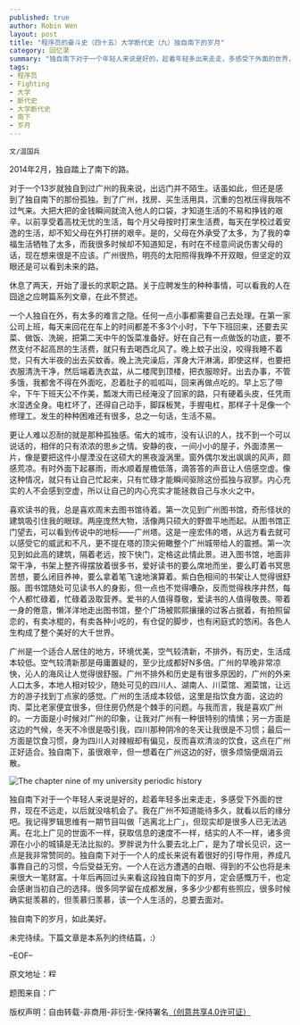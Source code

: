```yaml
---
published: true
author: Robin Wen
layout: post
title: "程序员的奋斗史（四十五）大学断代史（九）独自南下的岁月"
category: 回忆录
summary: "独自南下对于一个年轻人来说是好的，趁着年轻多出来走走，多感受下外面的世界，现在不远走，以后就没啥机会了。我在广州不知道能待多久，就看以后的缘分吧。我记得罗辑思维有一期节目叫做「逃离北上广」，但现实却是很多人已无法逃离。在北上广见的世面不一样，获取信息的速度不一样，结实的人不一样，诸多资源在小小的城镇是无法比拟的。罗胖说为什么要去北上广，是为了增长见识，这一点是我非常赞同的。独自南下对于一个人的成长来说有着很好的引导作用，养成凡事靠自己的习惯，今后受益无穷。一个人在远方遭遇的白眼、得到的不公也将是未来很大一笔财富。十年后再回过头来看这段独自南下的岁月，定会感慨万千，也定会感谢当初自己的选择。很多同学留在成都发展，多多少少都有些照应，很多时候确实挺羡慕的，但羡慕归羡慕，该一个人生活的，总要去面对。"
tags: 
- 程序员
- Fighting
- 大学
- 断代史
- 大学断代史
- 南下
- 岁月
---
```


`文/温国兵`

2014年2月，独自踏上了南下的路。

对于一个13岁就独自到过广州的我来说，出远门并不陌生。话虽如此，但还是感到了独自南下的那份孤独。到了广州，找房、买生活用具，沉重的包袱压得我喘不过气来。大把大把的金钱瞬间就流入他人的口袋，才知道生活的不易和挣钱的艰辛。以前享受着高枕无忧的生活，每个月父母按时打来生活费，每天在学校过着安逸的生活，却不知父母在外打拼的艰辛。是的，父母在外承受了太多，为了我的幸福生活牺牲了太多，而我很多时候却不知道知足，有时在不经意间说伤害父母的话，现在想来很是不应该。广州很热，明亮的太阳照得我睁不开双眼，但坚定的双眼还是可以看到未来的路。

休息了两天，开始了漫长的求职之路。关于应聘发生的种种事情，可以看我的人在囧途之应聘篇系列文章，在此不赘述。

一个人独自在外，有太多的难言之隐。任何一点小事都需要自己去处理。在第一家公司上班，每天来回花在车上的时间都差不多3个小时，下午下班回来，还要去买菜、做饭、洗碗，把第二天中午的饭菜准备好。好在自己有一点做饭的功底，要不然支付不起高昂的生活费，就只有去喝西北风了。晚上蚊子出没，咬得我睡不着觉，只有大半夜的出去买蚊香。晚上洗完澡后，浑身大汗淋漓，即使这样，也要把衣服清洗干净，然后端着洗衣盆，从二楼爬到顶楼，把衣服晾好。出去办事，不管多饿，我都舍不得在外面吃，忍着肚子的呱呱叫，回来再做点吃的。早上忘了带伞，下午下班天公不作美，瓢泼大雨已经淹没了回家的路，只有硬着头皮，任凭雨水湿透全身。电杠坏了，还得自己动手，脚踩板凳，手握电杠，那样子十足像一个修理工。发生的种种困难还有很多，总之一句话，生活不易。

更让人难以忍耐的就是那种孤独感。偌大的城市，没有认识的人，找不到一个可以说话的，相伴的只有浓浓的思乡之情。安静的夜，一间小小的屋子，外面漆黑一片，像是要把这件小屋湮没在这硕大的黑夜漩涡里。窗外偶尔发出飒飒的风声，颇感荒凉。有时外面下起暴雨，雨水顺着屋檐低落，滴答答的声音让人倍感空虚。像这种情况，就只有让自己忙起来，只有忙碌才能瞬间驱除这份孤独与寂寥。内心充实的人不会感到空虚，所以让自己的内心充实才能拯救自己与水火之中。

喜欢读书的我，总是喜欢周末去图书馆待着。第一次见到广州图书馆，奇形怪状的建筑吸引住我的眼球。两座庞然大物，活像两只硕大的野兽平地而起。从图书馆正门望去，可以看到传说中的地标——广州塔。这是一座宏伟的塔，从远方看去就可以感受它的威武和不凡，更不提在塔的顶尖俯瞰整个广州城带给人的震撼。第一次见到如此高的建筑，隔着老远，按下快门，定格这此情此景。进入图书馆，地面非常干净，书架上整齐得摆放着很多书，爱好读书的要么席地而坐，要么盯着书冥思苦想，要么闭目养神，要么拿着笔飞速地演算着。紫白色相间的书架让人觉得很舒服。图书馆随处可见读书人的身影，但一点也不觉得嘈杂，反而觉得秩序井然，每个人都忙碌着，忙碌着汲取营养。爱书的人值得尊敬，爱读书的人值得敬畏。带着一身的倦意，懒洋洋地走出图书馆，整个广场被熙熙攘攘的过客占据着，有拍照留恋的，有卖冰棍的，有卖各种小吃的，有仓促的脚步，也有闲庭式的悠闲。各色人生构成了整个美好的大千世界。

广州是一个适合人居住的地方，环境优美，空气较清新，不排外，有历史，生活成本较低。空气较清新那是毋庸置疑的，至少比成都好N多倍。广州的早晚非常凉快，沁人的海风让人觉得很舒服。广州不排外和历史是有很多原因的，广州的外来人口太多，本地人相对较少，随处可见的四川人、湖南人、川菜馆、湘菜馆，让远方的游子找到丁点家的感觉。广州的生活成本较低，这里是指饮食方面，这边的肉、菜比老家便宜很多，但住房仍然是个棘手的问题。与我而言，我是喜欢广州的。一方面是小时候对广州的印象，让我对广州有一种很特别的情愫；另一方面是这边的气候，冬天不冷很是吸引我，四川那种阴冷的冬天让我很是不习惯；最后一方面是饮食习惯，身为四川人对辣椒却有偏见，反而喜欢清淡的饮食，这点在广州正好适合。独自南下，虽很艰辛，但一想着在广州这边的好，很多烦恼便烟消云散。

![The chapter nine of my university periodic history](http://i.imgur.com/6HEwzAo.jpg)

独自南下对于一个年轻人来说是好的，趁着年轻多出来走走，多感受下外面的世界，现在不远走，以后就没啥机会了。我在广州不知道能待多久，就看以后的缘分吧。我记得罗辑思维有一期节目叫做「逃离北上广」，但现实却是很多人已无法逃离。在北上广见的世面不一样，获取信息的速度不一样，结实的人不一样，诸多资源在小小的城镇是无法比拟的。罗胖说为什么要去北上广，是为了增长见识，这一点是我非常赞同的。独自南下对于一个人的成长来说有着很好的引导作用，养成凡事靠自己的习惯，今后受益无穷。一个人在远方遭遇的白眼、得到的不公也将是未来很大一笔财富。十年后再回过头来看这段独自南下的岁月，定会感慨万千，也定会感谢当初自己的选择。很多同学留在成都发展，多多少少都有些照应，很多时候确实挺羡慕的，但羡慕归羡慕，该一个人生活的，总要去面对。

独自南下的岁月，如此美好。

未完待续。下篇文章是本系列的终结篇，:）

–EOF–

原文地址：<a href="http://blog.csdn.net/justdb/article/details/38147173" target="_blank"><img src="http://i.imgur.com/BROigUO.jpg" title="程序员的奋斗史（四十五）大学断代史（九）独自南下的岁月" height="16px" width="16px" border="0" alt="程序员的奋斗史（四十五）大学断代史（九）独自南下的岁月" /></a>

题图来自：<a href="http://www.51766.com/jingdian/1102162722.html" target="_blank"><img src="http://i.imgur.com/sy6wpMn.png" title="广州塔" height="16px" width="16px" border="0" alt="广州塔" /></a>

版权声明：自由转载-非商用-非衍生-保持署名<a href="http://creativecommons.org/licenses/by-nc-nd/4.0/deed.zh" target="_blank">（创意共享4.0许可证）</a>

